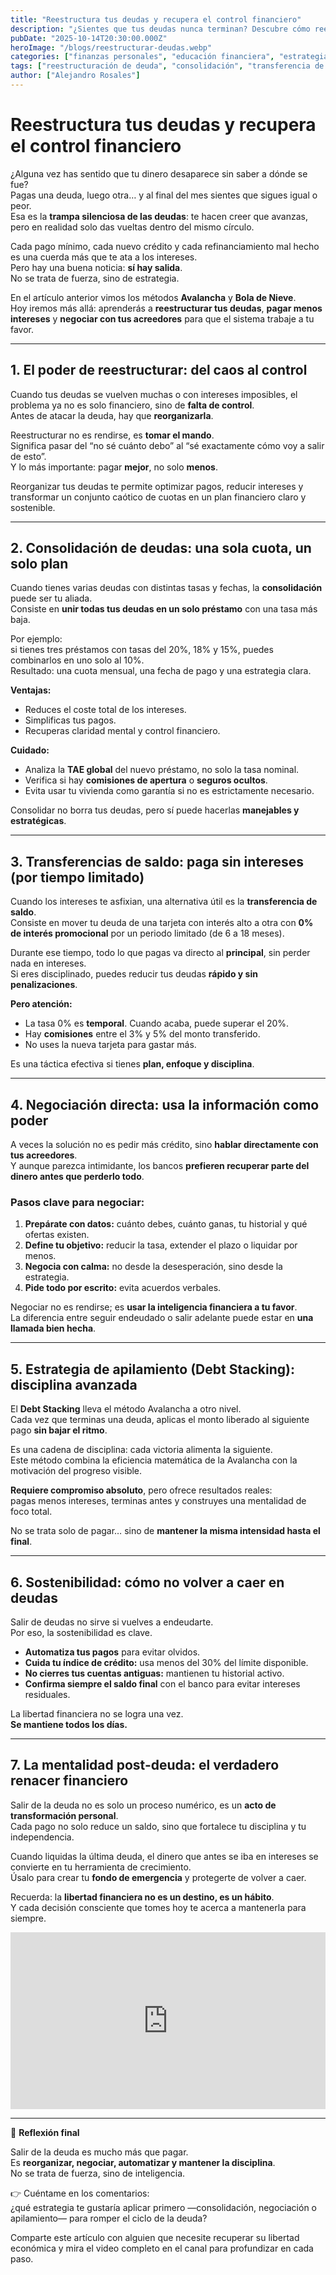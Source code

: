 ```yaml
---
title: "Reestructura tus deudas y recupera el control financiero"
description: "¿Sientes que tus deudas nunca terminan? Descubre cómo reestructurar, consolidar y negociar tus deudas para pagar menos intereses y recuperar el control de tu dinero. Aprende las estrategias más efectivas para dejar de sobrevivir y empezar a construir tu libertad financiera."
pubDate: "2025-10-14T20:30:00.000Z"
heroImage: "/blogs/reestructurar-deudas.webp"
categories: ["finanzas personales", "educación financiera", "estrategias de deuda", "libertad financiera"]
tags: ["reestructuración de deuda", "consolidación", "transferencia de saldo", "negociación con acreedores", "debt stacking", "disciplina financiera"]
author: ["Alejandro Rosales"]
---
```

# Reestructura tus deudas y recupera el control financiero

¿Alguna vez has sentido que tu dinero desaparece sin saber a dónde se fue?  
Pagas una deuda, luego otra… y al final del mes sientes que sigues igual o peor.  
Esa es la **trampa silenciosa de las deudas**: te hacen creer que avanzas, pero en realidad solo das vueltas dentro del mismo círculo.

Cada pago mínimo, cada nuevo crédito y cada refinanciamiento mal hecho es una cuerda más que te ata a los intereses.  
Pero hay una buena noticia: **sí hay salida**.  
No se trata de fuerza, sino de estrategia.

En el artículo anterior vimos los métodos **Avalancha** y **Bola de Nieve**.  
Hoy iremos más allá: aprenderás a **reestructurar tus deudas**, **pagar menos intereses** y **negociar con tus acreedores** para que el sistema trabaje a tu favor.

---

## 1. El poder de reestructurar: del caos al control

Cuando tus deudas se vuelven muchas o con intereses imposibles, el problema ya no es solo financiero, sino de **falta de control**.  
Antes de atacar la deuda, hay que **reorganizarla**.

Reestructurar no es rendirse, es **tomar el mando**.  
Significa pasar del “no sé cuánto debo” al “sé exactamente cómo voy a salir de esto”.  
Y lo más importante: pagar **mejor**, no solo **menos**.

Reorganizar tus deudas te permite optimizar pagos, reducir intereses y transformar un conjunto caótico de cuotas en un plan financiero claro y sostenible.

---

## 2. Consolidación de deudas: una sola cuota, un solo plan

Cuando tienes varias deudas con distintas tasas y fechas, la **consolidación** puede ser tu aliada.  
Consiste en **unir todas tus deudas en un solo préstamo** con una tasa más baja.

Por ejemplo:  
si tienes tres préstamos con tasas del 20%, 18% y 15%, puedes combinarlos en uno solo al 10%.  
Resultado: una cuota mensual, una fecha de pago y una estrategia clara.

**Ventajas:**  
- Reduces el coste total de los intereses.  
- Simplificas tus pagos.  
- Recuperas claridad mental y control financiero.  

**Cuidado:**  
- Analiza la **TAE global** del nuevo préstamo, no solo la tasa nominal.  
- Verifica si hay **comisiones de apertura** o **seguros ocultos**.  
- Evita usar tu vivienda como garantía si no es estrictamente necesario.  

Consolidar no borra tus deudas, pero sí puede hacerlas **manejables y estratégicas**.

---

## 3. Transferencias de saldo: paga sin intereses (por tiempo limitado)

Cuando los intereses te asfixian, una alternativa útil es la **transferencia de saldo**.  
Consiste en mover tu deuda de una tarjeta con interés alto a otra con **0% de interés promocional** por un periodo limitado (de 6 a 18 meses).

Durante ese tiempo, todo lo que pagas va directo al **principal**, sin perder nada en intereses.  
Si eres disciplinado, puedes reducir tus deudas **rápido y sin penalizaciones**.

**Pero atención:**  
- La tasa 0% es **temporal**. Cuando acaba, puede superar el 20%.  
- Hay **comisiones** entre el 3% y 5% del monto transferido.  
- No uses la nueva tarjeta para gastar más.  

Es una táctica efectiva si tienes **plan, enfoque y disciplina**.

---

## 4. Negociación directa: usa la información como poder

A veces la solución no es pedir más crédito, sino **hablar directamente con tus acreedores**.  
Y aunque parezca intimidante, los bancos **prefieren recuperar parte del dinero antes que perderlo todo**.

### Pasos clave para negociar:
1. **Prepárate con datos:** cuánto debes, cuánto ganas, tu historial y qué ofertas existen.  
2. **Define tu objetivo:** reducir la tasa, extender el plazo o liquidar por menos.  
3. **Negocia con calma:** no desde la desesperación, sino desde la estrategia.  
4. **Pide todo por escrito:** evita acuerdos verbales.  

Negociar no es rendirse; es **usar la inteligencia financiera a tu favor**.  
La diferencia entre seguir endeudado o salir adelante puede estar en **una llamada bien hecha**.

---

## 5. Estrategia de apilamiento (Debt Stacking): disciplina avanzada

El **Debt Stacking** lleva el método Avalancha a otro nivel.  
Cada vez que terminas una deuda, aplicas el monto liberado al siguiente pago **sin bajar el ritmo**.  

Es una cadena de disciplina: cada victoria alimenta la siguiente.  
Este método combina la eficiencia matemática de la Avalancha con la motivación del progreso visible.

**Requiere compromiso absoluto**, pero ofrece resultados reales:  
pagas menos intereses, terminas antes y construyes una mentalidad de foco total.  

No se trata solo de pagar… sino de **mantener la misma intensidad hasta el final**.

---

## 6. Sostenibilidad: cómo no volver a caer en deudas

Salir de deudas no sirve si vuelves a endeudarte.  
Por eso, la sostenibilidad es clave.

- **Automatiza tus pagos** para evitar olvidos.  
- **Cuida tu índice de crédito:** usa menos del 30% del límite disponible.  
- **No cierres tus cuentas antiguas:** mantienen tu historial activo.  
- **Confirma siempre el saldo final** con el banco para evitar intereses residuales.  

La libertad financiera no se logra una vez.  
**Se mantiene todos los días.**

---

## 7. La mentalidad post-deuda: el verdadero renacer financiero

Salir de la deuda no es solo un proceso numérico, es un **acto de transformación personal**.  
Cada pago no solo reduce un saldo, sino que fortalece tu disciplina y tu independencia.

Cuando liquidas la última deuda, el dinero que antes se iba en intereses se convierte en tu herramienta de crecimiento.  
Úsalo para crear tu **fondo de emergencia** y protegerte de volver a caer.

Recuerda: la **libertad financiera no es un destino, es un hábito**.  
Y cada decisión consciente que tomes hoy te acerca a mantenerla para siempre.

<div class="iframe-container" style="position: relative; width: 100%; height: 0; padding-bottom: 56.25%; overflow: hidden;">
  <iframe width="560" height="315" src="https://www.youtube.com/embed/6FvwHXC5eRc?si=ct8tOUMQHJRX5REQ" title="YouTube video player" frameborder="0" allow="accelerometer; autoplay; clipboard-write; encrypted-media; gyroscope; picture-in-picture; web-share" allowfullscreen style="position: absolute; top: 0; left: 0; width: 100%; height: 100%; border: none;"></iframe>
</div>

---

💬 **Reflexión final**

Salir de la deuda es mucho más que pagar.  
Es **reorganizar, negociar, automatizar y mantener la disciplina**.  
No se trata de fuerza, sino de inteligencia.

👉 Cuéntame en los comentarios:  
¿qué estrategia te gustaría aplicar primero —consolidación, negociación o apilamiento— para romper el ciclo de la deuda?  

Comparte este artículo con alguien que necesite recuperar su libertad económica y mira el video completo en el canal para profundizar en cada paso.
